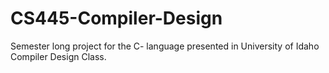 # CS445-Compiler-Design
Semester long project for the C- language presented in University of Idaho Compiler Design Class.
